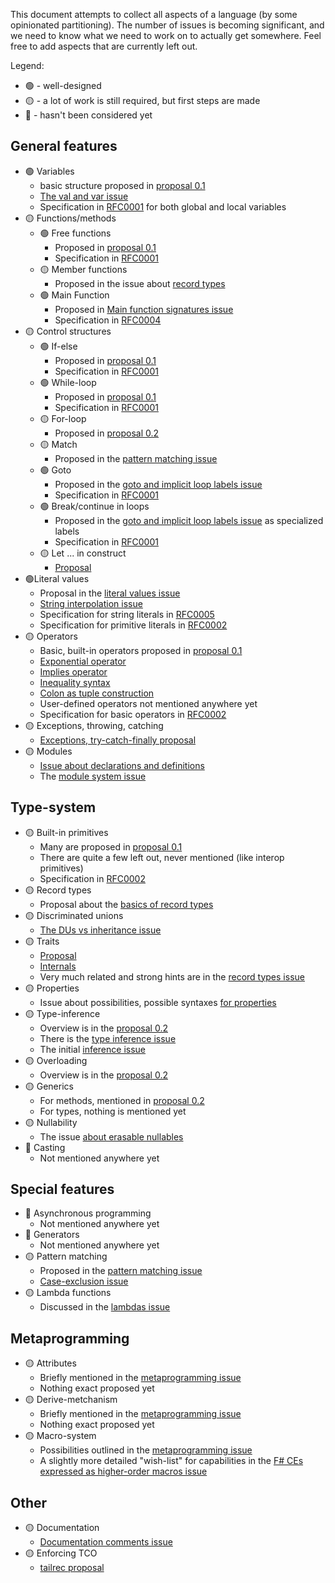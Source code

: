 <!-- Tracking issue for the feature-set -->

This document attempts to collect all aspects of a language (by some opinionated partitioning). The number of issues is becoming significant, and we need to know what we need to work on to actually get somewhere. Feel free to add aspects that are currently left out.

Legend:
- 🟢 - well-designed
- 🟡 - a lot of work is still required, but first steps are made
- 🔴 - hasn't been considered yet

## General features

 * 🟢 Variables
   * basic structure proposed in [proposal 0.1](https://github.com/Draco-lang/Language-suggestions/issues/33)
   * [The val and var issue](https://github.com/Draco-lang/Language-suggestions/issues/12)
   * Specification in [RFC0001](https://github.com/Draco-lang/Language-suggestions/pull/55) for both global and local variables
 * 🟡 Functions/methods
   * 🟢 Free functions
     * Proposed in [proposal 0.1](https://github.com/Draco-lang/Language-suggestions/issues/33)
     * Specification in [RFC0001](https://github.com/Draco-lang/Language-suggestions/pull/55)
   * 🟡 Member functions
     * Proposed in the issue about [record types](https://github.com/Draco-lang/Language-suggestions/issues/41)
   * 🟢 Main Function
      * Proposed in [Main function signatures issue](https://github.com/Draco-lang/Language-suggestions/issues/63)
      * Specification in [RFC0004](https://github.com/Draco-lang/Language-suggestions/pull/78)
 * 🟡 Control structures
   * 🟢 If-else
     * Proposed in [proposal 0.1](https://github.com/Draco-lang/Language-suggestions/issues/33)
     * Specification in [RFC0001](https://github.com/Draco-lang/Language-suggestions/pull/55)
   * 🟢 While-loop
     * Proposed in [proposal 0.1](https://github.com/Draco-lang/Language-suggestions/issues/33)
     * Specification in [RFC0001](https://github.com/Draco-lang/Language-suggestions/pull/55)
   * 🟡 For-loop
     * Proposed in [proposal 0.2](https://github.com/Draco-lang/Language-suggestions/issues/40)
   * 🟡 Match
     * Proposed in the [pattern matching issue](https://github.com/Draco-lang/Language-suggestions/issues/44)
   * 🟢 Goto
     * Proposed in the [goto and implicit loop labels issue](https://github.com/Draco-lang/Language-suggestions/issues/45)
     * Specification in [RFC0001](https://github.com/Draco-lang/Language-suggestions/pull/55)
   * 🟢 Break/continue in loops
     * Proposed in the [goto and implicit loop labels issue](https://github.com/Draco-lang/Language-suggestions/issues/45) as specialized labels
     * Specification in [RFC0001](https://github.com/Draco-lang/Language-suggestions/pull/55)
   * 🟡 Let ... in construct
     * [Proposal](https://github.com/Draco-lang/Language-suggestions/issues/51)
  * 🟢Literal values
    * Proposal in the [literal values issue](https://github.com/Draco-lang/Language-suggestions/issues/50)
    * [String interpolation issue](https://github.com/Draco-lang/Language-suggestions/issues/53)
    * Specification for string literals in [RFC0005](https://github.com/Draco-lang/Language-suggestions/pull/79)
    * Specification for primitive literals in [RFC0002](https://github.com/Draco-lang/Language-suggestions/pull/56)
 * 🟡 Operators
   * Basic, built-in operators proposed in [proposal 0.1](https://github.com/Draco-lang/Language-suggestions/issues/33)
   * [Exponential operator](https://github.com/Draco-lang/Language-suggestions/issues/34)
   * [Implies operator](https://github.com/Draco-lang/Language-suggestions/issues/36)
   * [Inequality syntax](https://github.com/Draco-lang/Language-suggestions/issues/35)
   * [Colon as tuple construction](https://github.com/Draco-lang/Language-suggestions/issues/22)
   * User-defined operators not mentioned anywhere yet
   * Specification for basic operators in [RFC0002](https://github.com/Draco-lang/Language-suggestions/pull/56)
 * 🟡 Exceptions, throwing, catching
   * [Exceptions, try-catch-finally proposal](https://github.com/Draco-lang/Language-suggestions/issues/54)
 * 🟡 Modules
   * [Issue about declarations and definitions](https://github.com/Draco-lang/Language-suggestions/issues/30)
   * The [module system issue](https://github.com/Draco-lang/Language-suggestions/issues/58)

## Type-system

 * 🟡 Built-in primitives
   * Many are proposed in [proposal 0.1](https://github.com/Draco-lang/Language-suggestions/issues/33)
   * There are quite a few left out, never mentioned (like interop primitives)
   * Specification in [RFC0002](https://github.com/Draco-lang/Language-suggestions/pull/56)
 * 🟡 Record types
   * Proposal about the [basics of record types](https://github.com/Draco-lang/Language-suggestions/issues/41)
 * 🟡 Discriminated unions
   * [The DUs vs inheritance issue](https://github.com/Draco-lang/Language-suggestions/issues/5)
 * 🟡 Traits
   * [Proposal](https://github.com/Draco-lang/Language-suggestions/issues/52)
   * [Internals](https://github.com/Draco-lang/Language-suggestions/issues/39)
   * Very much related and strong hints are in the [record types issue](https://github.com/Draco-lang/Language-suggestions/issues/41)
 * 🟡 Properties
   * Issue about possibilities, possible syntaxes [for properties](https://github.com/Draco-lang/Language-suggestions/issues/47)
 * 🟡 Type-inference
   * Overview is in the [proposal 0.2](https://github.com/Draco-lang/Language-suggestions/issues/40)
   * There is the [type inference issue](https://github.com/Draco-lang/Language-suggestions/issues/42)
   * The initial [inference issue](https://github.com/Draco-lang/Language-suggestions/issues/10)
 * 🟡 Overloading
   * Overview is in the [proposal 0.2](https://github.com/Draco-lang/Language-suggestions/issues/40)
 * 🟡 Generics
   * For methods, mentioned in [proposal 0.2](https://github.com/Draco-lang/Language-suggestions/issues/40)
   * For types, nothing is mentioned yet
 * 🟡 Nullability
   * The issue [about erasable nullables](https://github.com/Draco-lang/Language-suggestions/issues/24)
 * 🔴 Casting
   * Not mentioned anywhere yet

## Special features

 * 🔴 Asynchronous programming
   * Not mentioned anywhere yet
 * 🔴 Generators
   * Not mentioned anywhere yet
 * 🟡 Pattern matching
   * Proposed in the [pattern matching issue](https://github.com/Draco-lang/Language-suggestions/issues/44)
   * [Case-exclusion issue](https://github.com/Draco-lang/Language-suggestions/issues/9)
 * 🟡 Lambda functions
   * Discussed in the [lambdas issue](https://github.com/Draco-lang/Language-suggestions/issues/49)


## Metaprogramming

 * 🟡 Attributes
   * Briefly mentioned in the [metaprogramming issue](https://github.com/Draco-lang/Language-suggestions/issues/16)
   * Nothing exact proposed yet
 * 🟡 Derive-metchanism
   * Briefly mentioned in the [metaprogramming issue](https://github.com/Draco-lang/Language-suggestions/issues/16)
   * Nothing exact proposed yet
 * 🟡 Macro-system
   * Possibilities outlined in the [metaprogramming issue](https://github.com/Draco-lang/Language-suggestions/issues/16)
   * A slightly more detailed "wish-list" for capabilities in the [F# CEs expressed as higher-order macros issue](https://github.com/Draco-lang/Language-suggestions/issues/29)

## Other

 * 🟡 Documentation
   * [Documentation comments issue](https://github.com/Draco-lang/Language-suggestions/issues/37)
 * 🟡 Enforcing TCO
   * [tailrec proposal](https://github.com/Draco-lang/Language-suggestions/issues/11)
